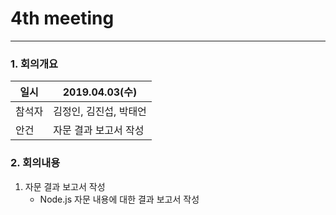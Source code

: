 # 4th meeting

----------
### 1. 회의개요

| 일시    |2019.04.03(수)                 |
| --------|-------------------------------|
| 참석자  |김정인, 김진섭, 박태언    |
| 안건    |자문 결과 보고서 작성   |


### 2. 회의내용

 1. 자문 결과 보고서 작성
    * Node.js 자문 내용에 대한 결과 보고서 작성
